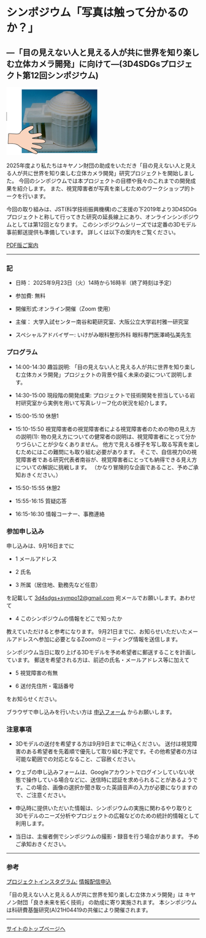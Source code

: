 # シンポジウム「写真は触って分かるのか？」
## ―「目の見えない人と見える人が共に世界を知り楽しむ立体カメラ開発」に向けて―(3D4SDGsプロジェクト第12回シンポジウム)



![3Dモデルと触る手](img/3d_model_touch.png)

2025年度より私たちはキヤノン財団の助成をいただき「目の見えない人と見える人が共に世界を知り楽しむ立体カメラ開発」研究プロジェクトを開始しました。
今回のシンポジウムでは本プロジェクトの目標や我々のこれまでの開発成果を紹介します。
また、視覚障害者が写真を楽しむためのワークショップ的トークを行います。

今回の取り組みは、JST(科学技術振興機構)のご支援の下2019年より3D4SDGsプロジェクトと称して行ってきた研究の延長線上にあり、オンラインシンポジウムとしては第12回となります。
このシンポジウムシリーズでは定番の3Dモデル事前郵送提供も準備しています。
詳しくは以下の案内をご覧ください。


[PDF版ご案内](sympo12-flyer.pdf)


---

### 記 


- 日時： 2025年9月23日（火）14時から16時半（終了時刻は予定）

- 参加費: 無料

- 開催形式:オンライン開催（Zoom 使用）

- 主催： 大学入試センター南谷和範研究室、大阪公立大学岩村雅一研究室

- スペシャルアドバイザー: いけがみ眼科整形外科 眼科専門医澤崎弘美先生

### プログラム 

- 14:00-14:30 趣旨説明: 「目の見えない人と見える人が共に世界を知り楽しむ立体カメラ開発」プロジェクトの背景や描く未来の姿について説明します。

- 14:30-15:00 現段階の開発成果: プロジェクトで技術開発を担当している岩村研究室から実例を用いて写真レリーフ化の状況を紹介します。

- 15:00-15:10 休憩1

- 15:10-15:50 視覚障害者の視覚障害者による視覚障害者のための物の見え方の説明(1): 物の見え方についての健常者の説明は、視覚障害者にとって分かりづらいことが少なくありません。
他方で見える様子を写し取る写真を楽しむためにはこの難問にも取り組む必要があります。
そこで、自信視力0の視覚障害者である研究代表者南谷が、視覚障害者にとっても納得できる見え方についての解説に挑戦します。
（かなり冒険的な企画であること、予めご承知おきください。）

- 15:50-15:55 休憩2

- 15:55-16:15 質疑応答 


- 16:15-16:30 情報コーナー、事務連絡

### 参加申し込み 
申し込みは、9月16日までに 

- 1 メールアドレス 

- 2 氏名 

- 3 所属（居住地、勤務先など任意） 

を記載して 
3d4sdgs+sympo12@gmail.com
宛メールでお願いします。あわせて 

- 4 このシンポジウムの情報をどこで知ったか 

教えていただけると参考になります。 
9月21日までに、お知らせいただいたメールアドレスへ参加に必要となるZoomのミーティング情報を送信します。 

シンポジウム当日に取り上げる3Dモデルを予め希望者に郵送することを計画しています。 
郵送を希望される方は、前述の氏名・メールアドレス等に加えて 

- 5 視覚障害の有無 

- 6 送付先住所・電話番号 

をお知らせください。 

ブラウザで申し込みを行いたい方は 
[申込フォーム](https://forms.gle/noARdENU6MtTU91PA)
からお願いします。 

### 注意事項 

- 3Dモデルの送付を希望する方は9月9日までに申込ください。 送付は視覚障害のある希望者を先着順で優先して取り組む予定です。その他希望者の方は可能な範囲での対応となること、ご容赦ください。 

- ウェブの申し込みフォームは、Googleアカウントでログインしていない状態で操作している場合などに、送信時に認証を求められることがあるようです。この場合、画像の選択か聞き取った英語音声の入力が必要になりますので、ご注意ください。 

- 申込時に提供いただいた情報は、シンポジウムの実施に関わるやり取りと3Dモデルのニーズ分析やプロジェクトの広報などのための統計的情報として利用します。 

- 当日は、主催者側でシンポジウムの撮影・録音を行う場合があります。 予めご承知おきください。 

--- 

### 参考

[プロジェクトインスタグラム:](https://instagram.com/3d4sdgs)
[情報配信申込](https://forms.gle/GfzDGNpBbWC3aSY4A)

「目の見えない人と見える人が共に世界を知り楽しむ立体カメラ開発」は
キヤノン財団「良き未来を拓く技術」
の助成に寄り実施されます。
本シンポジウムは科研費基盤研究(A)21H04419の共催により開催されます。

---

[サイトのトップページへ](index.md)

